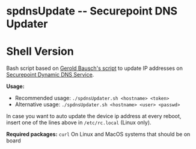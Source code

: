 # spdnsUpdate -- Securepoint DNS Updater
# Shell Version

Bash script based on [Gerold Bausch's script](https://github.com/gbausch/spdnsUpdater) to update IP addresses on [Securepoint Dynamic DNS Service](https://spdyn.de).

**Usage:**
-	Recommended usage:	```./spdnsUpdater.sh <hostname> <token>```
-	Alternative usage:	```./spdnsUpdater.sh <hostname> <user> <passwd>```

In case you want to auto update the device ip address at every reboot, insert one of the lines above in ```/etc/rc.local``` (Linux only).

**Required packages:** ```curl```
On Linux and MacOS systems that should be on board
